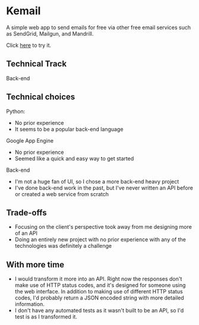 Kemail
======

A simple web app to send emails for free via other free email services such as SendGrid, Mailgun, and Mandrill.

Click <a href="https://ilyakamens.appspot.com">here</a> to try it.

## Technical Track

Back-end

## Technical choices

Python:
- No prior experience
- It seems to be a popular back-end language

Google App Engine
- No prior experience
- Seemed like a quick and easy way to get started

Back-end
- I'm not a huge fan of UI, so I chose a more back-end heavy project
- I've done back-end work in the past, but I've never written an API before or created a web service from scratch

## Trade-offs

- Focusing on the client's perspective took away from me designing more of an API
- Doing an entirely new project with no prior experience with any of the technologies was definitely a challenge

## With more time
- I would transform it more into an API. Right now the responses don't make use of HTTP status codes, and it's
  designed for someone using the web interface. In addition to making use of different HTTP status codes, I'd probably
  return a JSON encoded string with more detailed information.
- I don't have any automated tests as it wasn't built to be an API, so I'd test is as I transformed it. 
